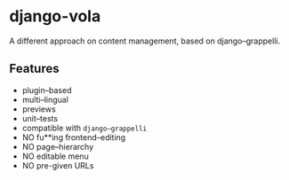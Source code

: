 django-vola
===========

A different approach on content management, based on django–grappelli.

Features
--------

* plugin–based
* multi–lingual
* previews
* unit–tests
* compatible with ``django–grappelli``
* NO fu**ing frontend–editing
* NO page–hierarchy
* NO editable menu
* NO pre-given URLs
